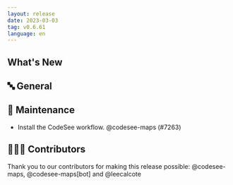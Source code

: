 ```yaml
---
layout: release
date: 2023-03-03
tag: v0.6.61
language: en
---
```


## What's New
## 🔤 General
## 🧰 Maintenance

- Install the CodeSee workflow. @codesee-maps (#7263)

## 👨🏽‍💻 Contributors

Thank you to our contributors for making this release possible:
@codesee-maps, @codesee-maps[bot] and @leecalcote
